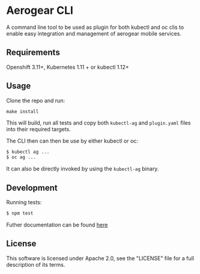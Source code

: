 # Aerogear CLI

A command line tool to be used as plugin for both kubectl and oc clis to enable easy integration and management of 
aerogear mobile services.

## Requirements

Openshift 3.11+, Kubernetes 1.11 + or kubectl 1.12+

## Usage

Clone the repo and run:

```
make install
```

This will build, run all tests and copy both `kubectl-ag` and `plugin.yaml` files into their required targets.

The CLI then can then be use by either kubectl or oc:

```bash
$ kubectl ag ...
$ oc ag ...
```

It can also be directly invoked by using the `kubectl-ag` binary.

## Development

Running tests:

```bash
$ npm test
```

Futher documentation can be found [here](./docs)

## License

This software is licensed under Apache 2.0, see the "LICENSE" file for a full description of its terms.
